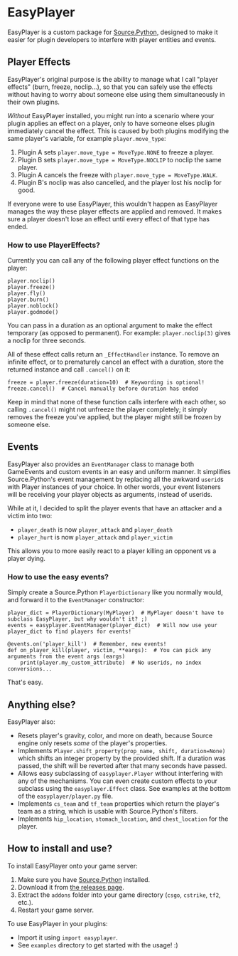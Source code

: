 # EasyPlayer
EasyPlayer is a custom package for [Source.Python][sp],
designed to make it easier for plugin developers to interfere with player entities and events.

## Player Effects

EasyPlayer's original purpose is the ability to manage what I call "player effects" (burn, freeze, noclip...),
so that you can safely use the effects without having to worry about someone else using them simultaneously in their own plugins.

*Without* EasyPlayer installed, you might run into a scenario where your plugin applies an effect on a player,
only to have someone elses plugin immediately cancel the effect.
This is caused by both plugins modifying the same player's variable, for example `player.move_type`:

1. Plugin A sets `player.move_type = MoveType.NONE` to freeze a player.
2. Plugin B sets `player.move_type = MoveType.NOCLIP` to noclip the same player.
3. Plugin A cancels the freeze with `player.move_type = MoveType.WALK`.
4. Plugin B's noclip was also cancelled, and the player lost his noclip for good.

If everyone were to use EasyPlayer, this wouldn't happen as EasyPlayer manages the way these player effects are applied and removed.
It makes sure a player doesn't lose an effect until every effect of that type has ended.

### How to use PlayerEffects?
Currently you can call any of the following player effect functions on the player:

    player.noclip()
    player.freeze()
    player.fly()
    player.burn()
    player.noblock()
    player.godmode()

You can pass in a duration as an optional argument to make the effect temporary (as opposed to permanent).
For example: `player.noclip(3)` gives a noclip for three seconds.

All of these effect calls return an `_EffectHandler` instance.
To remove an infinite effect, or to prematurely cancel an effect with a duration,
store the returned instance and call `.cancel()` on it:

    freeze = player.freeze(duration=10)  # Keywording is optional!
    freeze.cancel()  # Cancel manually before duration has ended

Keep in mind that none of these function calls interfere with each other, so calling `.cancel()` might not unfreeze the player completely;
it simply removes the freeze you've applied, but the player might still be frozen by someone else.

## Events

EasyPlayer also provides an `EventManager` class to manage both GameEvents and custom events in an easy and uniform manner.
It simplifies Source.Python's event management by replacing all the awkward `userid`s with Player instances of your choice.
In other words, your event listeners will be receiving your player objects as arguments, instead of userids.

While at it, I decided to split the player events that have an attacker and a victim into two:
- `player_death` is now `player_attack` and `player_death`
- `player_hurt` is now `player_attack` and `player_victim`

This allows you to more easily react to a player killing an opponent vs a player dying.

### How to use the easy events?
Simply create a Source.Python `PlayerDictionary` like you normally would, and forward it to the `EventManager` constructor:

    player_dict = PlayerDictionary(MyPlayer)  # MyPlayer doesn't have to subclass EasyPlayer, but why wouldn't it? ;)
    events = easyplayer.EventManager(player_dict)  # Will now use your player_dict to find players for events!

    @events.on('player_kill')  # Remember, new events!
    def on_player_kill(player, victim, **eargs):  # You can pick any arguments from the event args (eargs)
        print(player.my_custom_attribute)  # No userids, no index conversions...

That's easy.

## Anything else?

EasyPlayer also:

- Resets player's gravity, color, and more on death, because Source engine only resets *some* of the player's properties.
- Implements `Player.shift_property(prop_name, shift, duration=None)` which shifts an integer property by the provided shift.
  If a duration was passed, the shift will be reverted after that many seconds have passed.
- Allows easy subclassing of `easyplayer.Player` without interfering with any of the mechanisms.
  You can even create custom effects to your subclass using the `easyplayer.Effect` class.
  See examples at the bottom of the `easyplayer/player.py` file.
- Implements `cs_team` and `tf_team` properties which return the player's team as a string, which is usable with Source.Python's filters.
- Implements `hip_location`, `stomach_location`, and `chest_location` for the player.

## How to install and use?

To install EasyPlayer onto your game server:

1. Make sure you have [Source.Python][sp] installed.
2. Download it from [the releases page][rel].
3. Extract the `addons` folder into your game directory (`csgo`, `cstrike`, `tf2`, etc.).
4. Restart your game server.

To use EasyPlayer in your plugins:

- Import it using `import easyplayer`.
- See `examples` directory to get started with the usage! :)

[sp]: http://forums.sourcepython.com/
[rel]: https://github.com/Mahi/EasyPlayer/releases
